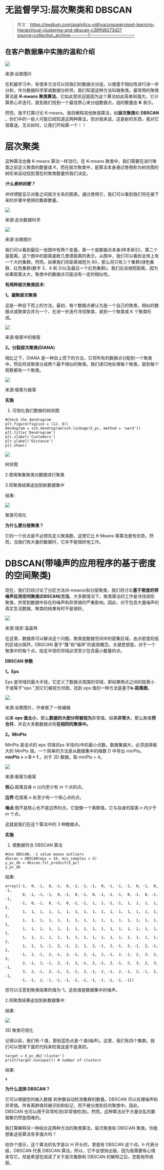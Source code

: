 # 无监督学习:层次聚类和 DBSCAN

> 原文：<https://medium.com/analytics-vidhya/unsupervised-learning-hierarchical-clustering-and-dbscan-c38ffd8273d2?source=collection_archive---------1----------------------->

## **在客户数据集中实施的温和介绍**

![](img/a13a6ad4d594bf70d93f64c5bac3ca50.png)

来源:谷歌图片

在机器学习中，有很多方法可以将我们的数据点分组，以便基于相似性进行进一步分析。作为数据科学家或数据分析师，我们知道这种方法叫做聚类。最常用的聚类算法是 **K-means 聚类算法**。它如此受欢迎是因为这个算法如此简单和强大。它计算质心并迭代，直到我们找到一个最佳质心来分组数据点，组的数量由 **K** 表示。

然而，我不打算讨论 K-means。我将解释其他聚类算法，如**层次聚类**和 **DBSCAN** 。你们中的一些人可能已经知道这两种算法，但对我来说，这是新的东西，我对它很着迷。无论如何，让我们开始第一个！！

# **层次聚类**

这种算法也像 K-means 算法一样流行。在 K-means 聚类中，我们需要在进行聚类之前定义聚类的数量或 K，而在层次聚类中，是算法本身通过使用称为树状图的树形来自动找到潜在的聚类数量供我们决定。

***什么是树状图？***

*树状图*是显示对象之间层次关系的图表。通过使用它，我们可以看到我们将在接下来的步骤中使用的集群数量。

![](img/c52ea146fa28ad876aeae45fc3ee28f9.png)

来源:走向数据科学

![](img/c83e6aeb78f846bea3b1df07b9a3cb77.png)

来源:谷歌图片

我们可以看到最后一张图中有两个变量。第一个是数据点本身(样本索引)，第二个是距离。这个图中的距离是欧几里德距离的表示。从图中，我们可以看到总体上有一个大的集群。然而，如果我们将距离缩短为 60，那么将只有三个集群(绿色集群、红色集群(数字 3、4 和 2)以及最后一个红色集群)。我们应该缩短距离，因为如果距离太大，聚类中的数据点可能没有一定的相似性。

**有两种层次聚类技术:**

**1。凝聚层次聚类**

这是一种自下而上的方法，最初，每个数据点被认为是一个自己的聚类，相似的数据点或聚类合并为一个，在进一步迭代寻找聚类，直到一个聚类或 K 个聚类形成。

![](img/5304a7e953319a16f17f9c26c5ab9741.png)

来源:极客中的极客

**2。分裂层次聚类(DIANA)**

相比之下，DIANA 是一种自上而下的方法，它将所有的数据点分配到一个聚类中，然后将该聚类分成两个最不相似的聚类。我们递归地处理每个聚类，直到每个观察都有一个聚类。

![](img/683d75578dd83e4daa78bb184ca1055e.png)

来源:极客为极客

**实施**

1.  可视化我们数据的树状图

```
#Check the dendrogram 
plt.figure(figsize = (12, 8))
dendogram = sch.dendrogram(sch.linkage(X_pc, method = 'ward'))
plt.title('Dendrogram')
plt.xlabel('Customers')
plt.ylabel('Distance')
plt.show()
```

![](img/60d21ccf45fa99a46a2b0cb162d07c12.png)

树状图

2.使用聚集聚类对数据进行聚类

3.将聚类结果追加到新数据集中

结果:

![](img/c36a6b1a459dcd75be189a20fbf15e02.png)

聚类可视化

**为什么要分层聚类？**

它的一个优点是不必预先定义聚类数，这使它比 K-Means 等算法更有优势。然而，当我们有大量的数据时，它并不能很好地工作。

# **DBSCAN(带噪声的应用程序的基于密度的空间聚类)**

现在，我们已经讨论了分区方法(K-means)和分层聚类，我们将讨论**基于密度的带噪声应用空间聚类(DBSCAN)方法**。大多数情况下，聚类算法的工作是寻找球形聚类，并受到数据中存在的噪声和异常值的严重影响。因此，对于包含大量噪声的真实生活数据，聚类的结果有时不是很好。

![](img/aa8d9eeae3274aeef0f2235804cb48ae.png)

来源:瑞安·温盖特

在这里，数据库可以解决这个问题。聚类是数据空间中的密集区域，由点密度较低的区域分隔开。DBSCAN 基于“簇”和“噪声”的直观概念。关键思想是，对于一个聚类中的每个点，给定半径的邻域必须至少包含最小数量的点。

**DBSCAN 参数**

**1。Eps**

Eps 是邻域的最大半径。它定义了数据点周围的邻域，即如果两点之间的距离小于或等于“eps ”,则它们被视为邻居。找到 eps 值的一种方法是基于**k-距离图**。

![](img/648d340b9ff30f6d7f48519730af50fe.png)

来源:谷歌图片，作者做了一些编辑

如果 **eps 值太小**，那么**数据的大部分将被视为**异常值。如果**非常大**，那么聚类**将合并**，并且大多数数据点将**在相同的聚类中。**

**2。MinPts**

MinPts 是该点的 eps 邻域(Eps 半径内)中的最小点数。数据集越大，必须选择越大的 MinPts 值。一个简单的方法是从数据集中的维数 D 中导出 minPts。 **minPts > = D + 1** 。对于 2D 数据，取 minPts = 4。

![](img/0b5b29c2576730089f7cb0eebb9e9ea6.png)

来源:极客为极客

**核心**:距离自身 *n* 以内至少有 *m* 个点的点。

**边界**:在距离 *n* 处至少有一个核心点的点。

**噪点**:既不是核心也不是边界的点。它就像一个离群值。它与自身的距离 *n* 内少于 *m* 个点。

这就是我们在这个算法中的 3 种数据点。

**实施**

1.  使数据符合 DBSCAN 算法

```
#Use DBSCAN, -1 value means outliers
dbscan = DBSCAN(eps = 10, min_samples = 5)
y_pc_db = dbscan.fit_predict(X_pc)
y_pc_db
```

结果:

```
array([-1,  0, -1,  0, -1,  0, -1, -1, -1,  0, -1, -1, -1,  0, -1,  0, -1,
        0, -1, -1, -1,  0, -1,  0, -1,  0, -1, -1, -1,  0, -1,  0, -1, -1,
       -1,  0, -1,  0, -1,  0, -1, -1,  1,  1, -1, -1,  1,  1,  1,  1,  1,
        1,  1,  1,  1,  1,  1,  1,  1,  1,  1,  1,  1,  1,  1,  1,  1,  1,
        1,  1,  1,  1,  1,  1,  1,  1,  1,  1,  1,  1,  1,  1,  1,  1,  1,
        1,  1,  1,  1,  1,  1,  1,  1,  1,  1,  1,  1,  1,  1,  1,  1,  1,
        1,  1,  1,  1,  1,  1,  1,  1,  1,  1,  1,  1,  1,  1,  1,  1,  1,
        1,  1,  1, -1,  2, -1,  2,  1,  2, -1,  2, -1,  2, -1,  2, -1,  2,
       -1,  2, -1,  2, -1,  2, -1,  2, -1,  2, -1,  2, -1,  2,  3,  2,  3,
        2, -1,  2, -1,  2, -1,  2, -1,  2, -1,  2, -1,  2,  3,  2,  3, -1,
        3,  2, -1,  2, -1,  2, -1,  2, -1,  2, -1,  2, -1,  2, -1,  2, -1,
       -1, -1,  2, -1, -1, -1, -1, -1, -1, -1, -1, -1, -1])
```

您可以注意到聚类结果的值为-1。这些值是数据集中的噪声。

2.将聚类结果追加到新数据集中

结果:

![](img/57e24b9dcaee0a04595ea19672245159.png)

3D 聚类可视化

记得以前，我们有-1 值，那些蓝色点是-1 值(噪声)。这里，我们有四个集群。我们可以使用下面的代码来检查这是不是真的。

```
target = X_pc_db['cluster']
print(target.nunique()) # number of clusters
```

结果:

```
4
```

**为什么选择 DBSCAN？**

它可以根据您的输入数据
和参数自动检测集群的数量。DBSCAN 可以处理噪声和异常值。所有离群值将被识别和标记，而不被分类到任何聚类中。因此，DBSCAN 也可以用于异常检测(异常值检测)。然而，这种算法对于大量杂乱的数据集仍然是困难的。

我打算解释另一种结合这两种方法的聚类算法，层次聚类和 DBSCAN 聚类。你能想象这些算法有多强大吗？

给你个提示，这个算法的名字是以 H 开头的，里面有 DBSCAN 这个词。h 代表分级，DBSCAN 代表 DBSCAN 算法。所以，它不会很快出版，因为我需要有心情来写它。但是希望在阅读了关于层次集群和 DBSCAN 的解释之后，您能有所收获。